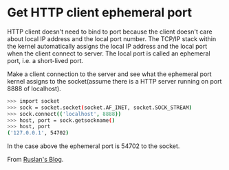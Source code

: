 # Get HTTP client ephemeral port

HTTP client doesn't need to bind to port because the client doesn't care about local IP address and the local port number. The TCP/IP stack within the kernel automatically assigns the local IP address and the local port when the client connect to server. The local port is called an ephemeral port, i.e. a short-lived port.

Make a client connection to the server and see what the ephemeral port kernel assigns to the socket(assume there is a HTTP server running on port 8888 of localhost).

```bash
>>> import socket
>>> sock = socket.socket(socket.AF_INET, socket.SOCK_STREAM)
>>> sock.connect(('localhost', 8888))
>>> host, port = sock.getsockname()
>>> host, port
('127.0.0.1', 54702)
```

In the case above the ephemeral port is 54702 to the socket.

From [Ruslan's Blog](https://ruslanspivak.com/lsbaws-part3/).
